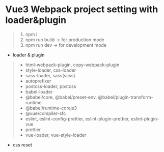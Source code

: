 # Vue3 Webpack project setting with loader&plugin 

 > 1. npm i
 > 2. npm run build  -> for production mode
 > 3. npm run dev  -> for development mode



* loader & plugin

> - html-webpack-plugin, copy-webpack-plugin
> - style-loader, css-loader
> - sass-loader, sass(scss)
> - autoprefixer
> - postcss-loader, postcss
> - babel-loader
> - @babel/core, @babel/preset-env, @babel/plugin-transform-runtime
> - @babel/runtime-corejs3
> - @vue/compiler-sfc
> - eslint, eslint-config-prettier, eslint-plugin-prettier, eslint-plugin-vue
> - prettier
> - vue-loader, vue-style-loader

* css reset